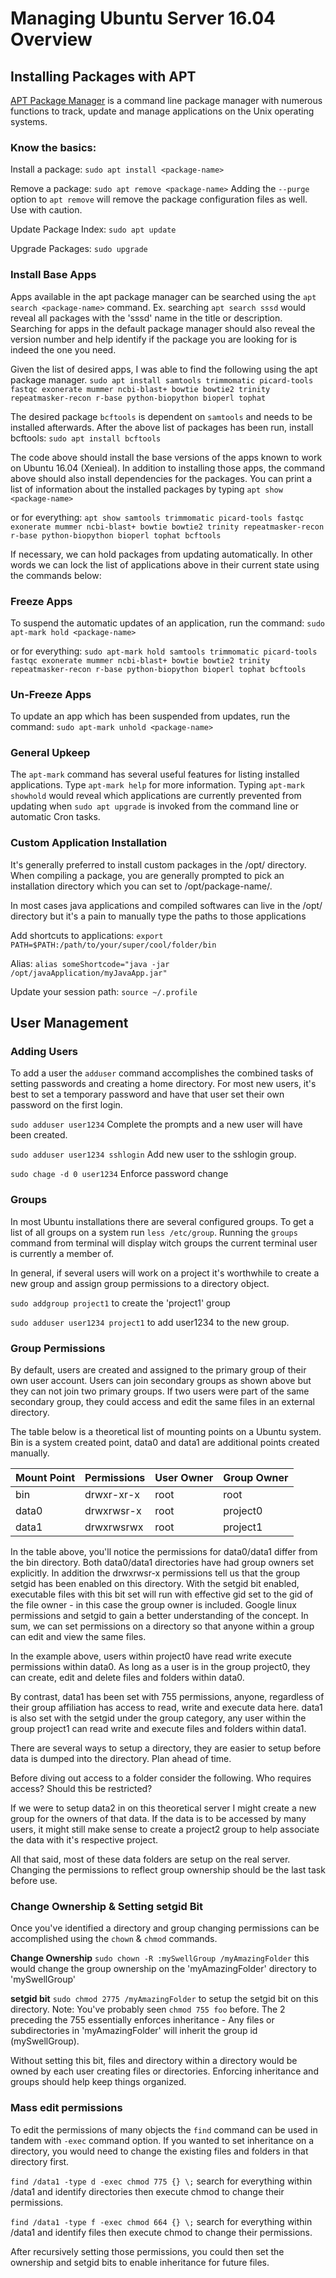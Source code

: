 # Managing Ubuntu Server 16.04 Overview

## Installing Packages with APT
[APT Package Manager](https://help.ubuntu.com/lts/serverguide/apt.html "Apt Ubuntu Documentation") is a command line package manager with numerous functions to track, update and manage applications on the Unix operating systems. 

### Know the basics:
Install a package:
`sudo apt install <package-name>`

Remove a package:
`sudo apt remove <package-name>`
Adding the `--purge` option to `apt remove` will remove the package configuration files as well. Use with caution.

Update Package Index:
`sudo apt update`

Upgrade Packages:
`sudo upgrade`

### Install Base Apps
Apps available in the apt package manager can be searched using the `apt search <package-name>` command. Ex. searching `apt search sssd` would reveal all packages with the 'sssd' name in the title or description. Searching for apps in the default package manager should also reveal the version number and help identify if the package you are looking for is indeed the one you need.

Given the list of desired apps, I was able to find the following using the apt package manager. 
`sudo apt install samtools trimmomatic picard-tools fastqc exonerate mummer ncbi-blast+ bowtie bowtie2 trinity repeatmasker-recon r-base python-biopython bioperl tophat`

The desired package `bcftools` is dependent on `samtools` and needs to be installed afterwards. After the above list of packages has been run, install bcftools: `sudo apt install bcftools`

The code above should install the base versions of the apps known to work on Ubuntu 16.04 (Xenieal). In addition to installing those apps, the command above should also install dependencies for the packages. You can print a list of information about the installed packages by typing `apt show <package-name>`

or for everything:
`apt show samtools trimmomatic picard-tools fastqc exonerate mummer ncbi-blast+ bowtie bowtie2 trinity repeatmasker-recon r-base python-biopython bioperl tophat bcftools`

If necessary, we can hold packages from updating automatically. In other words we can lock the list of applications above in their current state using the commands below:
### Freeze Apps
To suspend the automatic updates of an application, run the command: `sudo apt-mark hold <package-name>`

or for everything: `sudo apt-mark hold samtools trimmomatic picard-tools fastqc exonerate mummer ncbi-blast+ bowtie bowtie2 trinity repeatmasker-recon r-base python-biopython bioperl tophat bcftools`

### Un-Freeze Apps
To update an app which has been suspended from updates, run the command: `sudo apt-mark unhold <package-name>`

### General Upkeep
The `apt-mark` command has several useful features for listing installed applications. Type `apt-mark help` for more information. Typing `apt-mark showhold` would reveal which applications are currently prevented from updating when `sudo apt upgrade` is invoked from the command line or automatic Cron tasks. 

### Custom Application Installation
It's generally preferred to install custom packages in the /opt/ directory. When compiling a package, you are generally prompted to pick an installation directory which you can set to /opt/package-name/. 

In most cases java applications and compiled softwares can live in the /opt/ directory but it's a pain to manually type the paths to those applications

Add shortcuts to applications:
`export PATH=$PATH:/path/to/your/super/cool/folder/bin`

Alias:
`alias someShortcode="java -jar /opt/javaApplication/myJavaApp.jar"`

Update your session path:
`source ~/.profile`

## User Management

### Adding Users
To add a user the `adduser` command accomplishes the combined tasks of setting passwords and creating a home directory. For most new users, it's best to set a temporary password and have that user set their own password on the first login.

`sudo adduser user1234` Complete the prompts and a new user will have been created.

`sudo adduser user1234 sshlogin` Add new user to the sshlogin group. 

`sudo chage -d 0 user1234` Enforce password change

### Groups
In most Ubuntu installations there are several configured groups. To get a list of all groups on a system run `less /etc/group`. Running the `groups` command from terminal will display witch groups the current terminal user is currently a member of. 

In general, if several users will work on a project it's worthwhile to create a new group and assign group permissions to a directory object. 

`sudo addgroup project1` to create the 'project1' group

`sudo adduser user1234 project1` to add user1234 to the new group.

### Group Permissions
By default, users are created and assigned to the primary group of their own user account. Users can join secondary groups as shown above but they can not join two primary groups. If two users were part of the same secondary group, they could access and edit the same files in an external directory. 

The table below is a theoretical list of mounting points on a Ubuntu system. Bin is a system created point, data0 and data1 are additional points created manually. 

| Mount Point   | Permissions   | User Owner  | Group Owner |
| ------------- |-------------- | ----------- |------------ |
| bin           | drwxr-xr-x    | root        | root		|
| data0     	| drwxrwsr-x    | root        |	project0	|
| data1		 	| drwxrwsrwx    | root        |	project1	|

In the table above, you'll notice the permissions for data0/data1 differ from the bin directory. Both data0/data1 directories have had group owners set explicitly. In addition the drwxrwsr-x permissions tell us that the group setgid has been enabled on this directory. With the setgid bit enabled, executable files with this bit set will run with effective gid set to the gid of the file owner - in this case the group owner is included. Google linux permissions and setgid to gain a better understanding of the concept. In sum, we can set permissions on a directory so that anyone within a group can edit and view the same files. 

In the example above, users within project0 have read write execute permissions within data0. As long as a user is in the group project0, they can create, edit and delete files and folders within data0. 

By contrast, data1 has been set with 755 permissions, anyone, regardless of their group affiliation has access to read, write and execute data here. data1 is also set with the setgid under the group category, any user within the group project1 can read write and execute files and folders within data1. 

There are several ways to setup a directory, they are easier to setup before data is dumped into the directory. Plan ahead of time. 

Before diving out access to a folder consider the following. Who requires access? Should this be restricted? 

If we were to setup data2 in on this theoretical server I might create a new group for the owners of that data. If the data is to be accessed by many users, it might still make sense to create a project2 group to help associate the data with it's respective project. 

All that said, most of these data folders are setup on the real server. Changing the permissions to reflect group ownership should be the last task before use.

### Change Ownership & Setting setgid Bit
Once you've identified a directory and group changing permissions can be accomplished using the `chown` & `chmod` commands. 

**Change Ownership** `sudo chown -R :mySwellGroup /myAmazingFolder` this would change the group ownership on the 'myAmazingFolder' directory to 'mySwellGroup'

**setgid bit** `sudo chmod 2775 /myAmazingFolder` to setup the setgid bit on this directory. Note: You've probably seen `chmod 755 foo` before. The 2 preceding the 755 essentially enforces inheritance - Any files or subdirectories in 'myAmazingFolder' will inherit the group id (mySwellGroup).

Without setting this bit, files and directory within a directory would be owned by each user creating files or directories. Enforcing inheritance and groups should help keep things organized. 

### Mass edit permissions
To edit the permissions of many objects the `find` command can be used in tandem with `-exec` command option. If you wanted to set inheritance on a directory, you would need to change the existing files and folders in that directory first. 

`find /data1 -type d -exec chmod 775 {} \;` search for everything within /data1 and identify directories then execute chmod to change their permissions.

`find /data1 -type f -exec chmod 664 {} \;` search for everything within /data1 and identify files then execute chmod to change their permissions. 

After recursively setting those permissions, you could then set the ownership and setgid bits to enable inheritance for future files. 